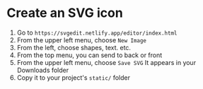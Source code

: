 Create an SVG icon
==================

1. Go to `https://svgedit.netlify.app/editor/index.html`
2. From the upper left menu, choose `New Image`
3. From the left, choose shapes, text. etc.
4. From the top menu, you can send to back or front
5. From the upper left menu, choose `Save SVG`
	It appears in your Downloads folder
6. Copy it to your project's `static/` folder

